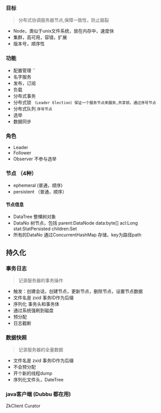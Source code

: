 ### 目标
> 分布式协调服务器节点,保障一致性，防止脑裂
* Node，类似于unix文件系统，放在内存中，速度快
* 集群，高可用，容错，扩展
* 版本号，顺序性


### 功能
* 配置管理   ``
* 名字服务
* 发布，订阅
* 负载
* 分布式事务
* 分布式锁 `（Leader Election）保证一个服务节点来服务,共享锁，通过序号节点`
* 分布式队列 `序号节点`
* 选举
* 数据同步

### 角色
* Leader
* Follower
* Observer 不参与选举

### 节点 （4种）
* ephemeral (普通，顺序)
* persistent （普通，顺序）

#### 节点信息
* DataTree 整棵树对象
* DataNo 树节点，包括 parent:DataNode data:byte[] acl:Long stat:StatPersisted children:Set<String>
* 所有的DataNo 通过ConcurrentHashMap 存储，key为路径path

## 持久化
### 事务日志
> 记录服务器的事务操作
* 触发：创建会话，创建节点，更新节点，删除节点，设置节点数据
* 文件名是 zxid 事务ID作为后缀
* 序列化 事务头和事务体
* 通过系统强刷到磁盘
* 预分配
* 日志截断

### 数据快照
> 记录服务器的全量数据
* 文件名是 zxid 事务ID作为后缀
* 不会预分配
* 开个新的线程dump
* 序列化文件头，DateTree



### java客户端 (Dubbu 都在用)
ZkClient
Curator